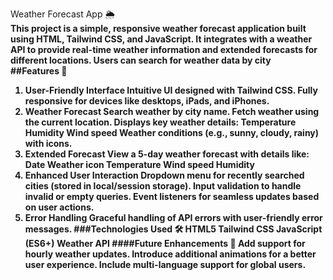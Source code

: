 Weather Forecast App 🌦️
<br />
<b>This project is a simple, responsive weather forecast application built using HTML, Tailwind CSS, and JavaScript. It integrates with a weather API to provide real-time weather information and extended forecasts for different locations. Users can search for weather data by city<b/>
<br />
##Features 🌟 
1. User-Friendly Interface
Intuitive UI designed with Tailwind CSS.
Fully responsive for devices like desktops, iPads, and iPhones.
2. Weather Forecast
Search weather by city name.
Fetch weather using the current location.
Displays key weather details:
Temperature
Humidity
Wind speed
Weather conditions (e.g., sunny, cloudy, rainy) with icons.
3. Extended Forecast
View a 5-day weather forecast with details like:
Date
Weather icon
Temperature
Wind speed
Humidity
4. Enhanced User Interaction
Dropdown menu for recently searched cities (stored in local/session storage).
Input validation to handle invalid or empty queries.
Event listeners for seamless updates based on user actions.
5. Error Handling
Graceful handling of API errors with user-friendly error messages.
###Technologies Used 🛠️
HTML5
Tailwind CSS
JavaScript (ES6+)
Weather API
####Future Enhancements 🚀
Add support for hourly weather updates.
Introduce additional animations for a better user experience.
Include multi-language support for global users.
